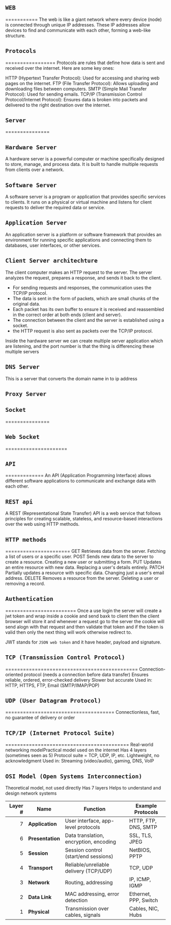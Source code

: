 ## `WEB` ##
===========
The web is like a giant network where every device (node) is connected through unique IP addresses. These IP addresses allow devices to find and communicate with each other, forming a web-like structure.

## `Protocols` ##
=================
Protocols are rules that define how data is sent and received over the internet. Here are some key ones:

HTTP (Hypertext Transfer Protocol): Used for accessing and sharing web pages on the internet.
FTP (File Transfer Protocol): Allows uploading and downloading files between computers.
SMTP (Simple Mail Transfer Protocol): Used for sending emails.
TCP/IP (Transmission Control Protocol/Internet Protocol): Ensures data is broken into packets and delivered to the right destination over the internet.

## `Server` ##
===============

`Hardware Server`
----------------
A hardware server is a powerful computer or machine specifically designed to store, manage, and process data. It is built to handle multiple requests from clients over a network.

`Software Server`
----------------
A software server is a program or application that provides specific services to clients. It runs on a physical or virtual machine and listens for client requests to deliver the required data or service.

`Application Server`
-------------------
An application server is a platform or software framework that provides an environment for running specific applications and connecting them to databases, user interfaces, or other services.

`Client Server architechture`
------------------------------
The client computer makes an HTTP request to the server. The server analyzes the request, prepares a response, and sends it back to the client.

- For sending requests and responses, the communication uses the TCP/IP protocol.
- The data is sent in the form of packets, which are small chunks of the original data.
- Each packet has its own buffer to ensure it is received and reassembled in the correct order at both ends (client and server).
- The connection between the client and the server is established using a socket.
- the HTTP request is also sent as packets over the TCP/IP protocol.

Inside the hardware server we can create multiple server application which are listening, and the port number is that the thing is differencing these multiple servers

`DNS Server`
-------------
This is a server that converts the domain name in to ip address

`Proxy Server`
--------------

## `Socket` ##
===============

## `Web Socket` ##
=====================

## `API` ##
=============
An API (Application Programming Interface) allows different software applications to communicate and exchange data with each other.

`REST api`
-------------
A REST (Representational State Transfer) API is a web service that follows principles for creating scalable, stateless, and resource-based interactions over the web using HTTP methods.

## `HTTP methods` ##
======================
GET	Retrieves data from the server.	Fetching a list of users or a specific user.
POST	Sends new data to the server to create a resource.	Creating a new user or submitting a form.
PUT	Updates an entire resource with new data.	Replacing a user's details entirely.
PATCH	Partially updates a resource with specific data.	Changing just a user's email address.
DELETE	Removes a resource from the server.	Deleting a user or removing a record.

## `Authentication` ##
========================
Once a use login the server will create a jwt token and wrap inside a cookie and send baxk to client then the client browser will store it and whenever a request go to the server the cookie will send alogn with that request and then validate that token and if the token is valid then only the next thing will work otherwise redirect to.

JWT stands for `JSON web token` and it have header, payload and signature.

## `TCP (Transmission Control Protocol)`
=============================================
Connection-oriented protocol (needs a connection before data transfer)
Ensures reliable, ordered, error-checked delivery
Slower but accurate
Used in: HTTP, HTTPS, FTP, Email (SMTP/IMAP/POP)

## `UDP (User Datagram Protocol)`
=====================================
Connectionless, fast, no guarantee of delivery or order

## `TCP/IP (Internet Protocol Suite)`
==========================================
Real-world networking modelPractical model used on the internet
Has 4 layers (sometimes seen as 5)
Protocol suite = TCP, UDP, IP, etc.
Lightweight, no acknowledgment
Used in: Streaming (video/audio), gaming, DNS, VoIP

## `OSI Model (Open Systems Interconnection)`
Theoretical model, not used directly
Has 7 layers
Helps to understand and design network systems

| Layer # | Name             | Function                               | Example Protocols     |
| ------: | ---------------- | -------------------------------------- | --------------------- |
|       7 | **Application**  | User interface, app-level protocols    | HTTP, FTP, DNS, SMTP  |
|       6 | **Presentation** | Data translation, encryption, encoding | SSL, TLS, JPEG        |
|       5 | **Session**      | Session control (start/end sessions)   | NetBIOS, PPTP         |
|       4 | **Transport**    | Reliable/unreliable delivery (TCP/UDP) | TCP, UDP              |
|       3 | **Network**      | Routing, addressing                    | IP, ICMP, IGMP        |
|       2 | **Data Link**    | MAC addressing, error detection        | Ethernet, PPP, Switch |
|       1 | **Physical**     | Transmission over cables, signals      | Cables, NIC, Hubs     |
